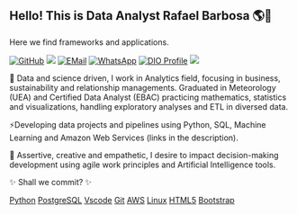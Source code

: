 ## Hello! This is Data Analyst Rafael Barbosa 🌎🤍
Here we find frameworks and applications.

[![GitHub](https://img.shields.io/badge/GitHub-100000?style=for-the-badge&logo=github&logoColor=white)](https://github.com/rafie-b)
[<img src='https://img.shields.io/badge/LinkedIn-0077B5?style=for-the-badge&logo=linkedin&logoColor=white'>](https://www.linkedin.com/in/barbosa89/)
[![EMail](https://img.shields.io/badge/-Email-000?style=for-the-badge&logo=microsoft-outlook&logoColor=E94D5F)](mailto:rgb.barbosa@gmail.com)
[![WhatsApp](https://img.shields.io/badge/WhatsApp-25D366?style=for-the-badge&logo=whatsapp&logoColor=white)](https://wa.me/+5592991166160)
[![DIO Profile](https://img.shields.io/badge/-Meu%20Perfil%20na%20DIO-30A3DC?style=for-the-badge)](https://www.dio.me/users/rgb_barbosa/)
[<img src='https://img.shields.io/badge/Kaggle-035a7d?style=for-the-badge&logo=kaggle&logoColor=white'>](https://www.kaggle.com/rafieb/)

🌱 Data and science driven, I work in Analytics field, focusing in business, sustainability and relationship managements.
Graduated in Meteorology (UEA) and Certified Data Analyst (EBAC) practicing mathematics, statistics and visualizations, handling exploratory analyses and ETL in diversed data.

⚡Developing data projects and pipelines using Python, SQL, Machine Learning and Amazon Web Services (links in the description).

🔭 Assertive, creative and empathetic, I desire to impact decision-making development using agile work principles and Artificial Intelligence tools.

✨ Shall we commit? ✨

[Python](https://img.shields.io/badge/python-3670A0?style=for-the-badge&logo=python&logoColor=ffdd54)
[PostgreSQL](https://img.shields.io/badge/PostgreSQL-000?style=for-the-badge&logo=postgresql)
[Vscode](https://img.shields.io/badge/Vscode-007ACC?style=for-the-badge&logo=visual-studio-code&logoColor=white)
[Git](https://img.shields.io/badge/GIT-E44C30?style=for-the-badge&logo=git&logoColor=white)
[AWS](https://img.shields.io/badge/AWS-000.svg?style=for-the-badge&logo=amazon-aws&logoColor=white)
[Linux](https://img.shields.io/badge/Linux-000?style=for-the-badge&logo=linux&logoColor=FCC624)
[HTML5](https://img.shields.io/badge/HTML5-E34F26?style=for-the-badge&logo=html5&logoColor=white)
[Bootstrap](https://img.shields.io/badge/-boostrap-0D1117?style=for-the-badge&logo=bootstrap&labelColor=0D1117)

<!-- [![Anurag's GitHub stats](https://github-readme-stats.vercel.app/api?username=rafie-b)](https://github.com/anuraghazra/github-readme-stats)

[![Top Langs](https://github-readme-stats.vercel.app/api/top-langs/?username=rafie-b&layout=compact)](https://github.com/anuraghazra/github-readme-stats)


**rafie-b/rafie-b** is a ✨ _special_ ✨ repository because its `README.md` (this file) appears on your GitHub profile.

Here are some ideas to get you started:

- 👯 I’m looking to collaborate on ...
- 🤔 I’m looking for help with ...
- 💬 Ask me about ...
- 📫 How to reach me: ...
- 😄 Pronouns: ...
- ⚡ Fun fact: ...
-->
